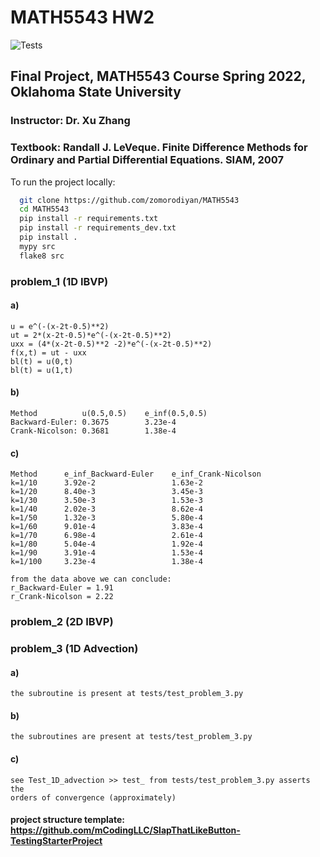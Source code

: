 # MATH5543 HW2

![Tests](https://github.com/mCodingLLC/SlapThatLikeButton-TestingStarterProject/actions/workflows/tests.yml/badge.svg)

## Final Project, MATH5543 Course Spring 2022, Oklahoma State University
### Instructor: Dr. Xu Zhang
### Textbook: Randall J. LeVeque. Finite Difference Methods for Ordinary and Partial Differential Equations. SIAM, 2007

To run the project locally:
<!-- Code Blocks -->
```bash
  git clone https://github.com/zomorodiyan/MATH5543
  cd MATH5543
  pip install -r requirements.txt
  pip install -r requirements_dev.txt
  pip install .
  mypy src
  flake8 src
```
### problem_1 (1D IBVP)
#### a)
    u = e^(-(x-2t-0.5)**2)
    ut = 2*(x-2t-0.5)*e^(-(x-2t-0.5)**2)
    uxx = (4*(x-2t-0.5)**2 -2)*e^(-(x-2t-0.5)**2)
    f(x,t) = ut - uxx
    bl(t) = u(0,t)
    bl(t) = u(1,t)
#### b)
    Method          u(0.5,0.5)    e_inf(0.5,0.5)
    Backward-Euler: 0.3675        3.23e-4
    Crank-Nicolson: 0.3681        1.38e-4
#### c)
    Method      e_inf_Backward-Euler    e_inf_Crank-Nicolson
    k=1/10      3.92e-2                 1.63e-2
    k=1/20      8.40e-3                 3.45e-3
    k=1/30      3.50e-3                 1.53e-3
    k=1/40      2.02e-3                 8.62e-4
    k=1/50      1.32e-3                 5.80e-4
    k=1/60      9.01e-4                 3.83e-4
    k=1/70      6.98e-4                 2.61e-4
    k=1/80      5.04e-4                 1.92e-4
    k=1/90      3.91e-4                 1.53e-4
    k=1/100     3.23e-4                 1.38e-4

    from the data above we can conclude:
    r_Backward-Euler = 1.91
    r_Crank-Nicolson = 2.22

### problem_2 (2D IBVP) <skiped>
### problem_3 (1D Advection) <skiped>
#### a)
    the subroutine is present at tests/test_problem_3.py
#### b)
    the subroutines are present at tests/test_problem_3.py
#### c)
    see Test_1D_advection >> test_ from tests/test_problem_3.py asserts the
    orders of convergence (approximately)


#### project structure template: https://github.com/mCodingLLC/SlapThatLikeButton-TestingStarterProject
